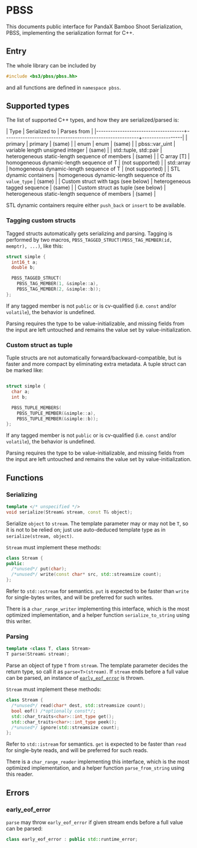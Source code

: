 # PBSS

This documents public interface for PandaX Bamboo Shoot Serialization,
PBSS, implementing the serialization format for C++.

## Entry

The whole library can be included by
```cpp
#include <bs3/pbss/pbss.hh>
```
and all functions are defined in `namespace pbss`.

## Supported types

The list of supported C++ types, and how they are serialized/parsed is:

| Type                                | Serialized to                                           | Parses from     |
|-------------------------------------+---------------------------------------------------------+-----------------|
| primary                             | primary                                                 | (same)          |
| enum                                | enum                                                    | (same)          |
| pbss::var_uint                      | variable length unsigned integer                        | (same)          |
| std::tuple, std::pair               | heterogeneous static-length sequence of members         | (same)          |
| C array [T]                         | homogeneous dynamic-length sequence of T                | (not supported) |
| std::array<T>                       | homogeneous dynamic-length sequence of T                | (not supported) |
| STL dynamic containers              | homogeneous dynamic-length sequence of its `value_type` | (same)          |
| Custom struct with tags (see below) | heterogeneous tagged sequence                           | (same)          |
| Custom struct as tuple (see below)  | heterogeneous static-length sequence of members         | (same)          |

STL dynamic containers require either `push_back` or `insert` to be
available.

### Tagging custom structs

Tagged structs automatically gets serializing and parsing.  Tagging is
performed by two macros, `PBSS_TAGGED_STRUCT(PBSS_TAG_MEMBER(id, memptr),
...)`, like this:
```cpp
struct simple {
  int16_t a;
  double b;

  PBSS_TAGGED_STRUCT(
    PBSS_TAG_MEMBER(1, &simple::a),
    PBSS_TAG_MEMBER(2, &simple::b));
};
```

If any tagged member is not `public` or is cv-qualified (i.e. `const`
and/or `volatile`), the behavior is undefined.

Parsing requires the type to be value-initializable, and missing fields
from the input are left untouched and remains the value set by
value-initialization.

### Custom struct as tuple

Tuple structs are not automatically forward/backward-compatible, but is
faster and more compact by eliminating extra metadata.  A tuple struct can
be marked like:
```cpp

struct simple {
  char a;
  int b;

  PBSS_TUPLE_MEMBERS(
    PBSS_TUPLE_MEMBER(&simple::a),
    PBSS_TUPLE_MEMBER(&simple::b));
};
```

If any tagged member is not `public` or is cv-qualified (i.e. `const`
and/or `volatile`), the behavior is undefined.

Parsing requires the type to be value-initializable, and missing fields
from the input are left untouched and remains the value set by
value-initialization.

## Functions

### Serializing

```cpp
template </* unspecified */>
void serialize(Stream& stream, const T& object);
```

Serialize `object` to `stream`.  The template parameter may or may not be
`T`, so it is not to be relied on; just use auto-deduced template type as
in `serialize(stream, object)`.

`Stream` must implement these methods:
```cpp
class Stream {
public:
  /*unused*/ put(char);
  /*unused*/ write(const char* src, std::streamsize count);
};
```

Refer to `std::ostream` for semantics.  `put` is expected to be faster than
`write` for single-bytes writes, and will be preferred for such writes.

There is a `char_range_writer` implementing this interface, which is the
most optimized implementation, and a helper function `serialize_to_string`
using this writer.

### Parsing

```cpp
template <class T, class Stream>
T parse(Stream& stream);
```

Parse an object of type `T` from `stream`.  The template parameter decides
the return type, so call it as `parse<T>(stream)`.  If `stream` ends before
a full value can be parsed, an instance of
[`early_eof_error`](#early_eof_error) is thrown.

`Stream` must implement these methods:
```cpp
class Stream {
  /*unused*/ read(char* dest, std::streamsize count);
  bool eof() /*optionally const*/;
  std::char_traits<char>::int_type get();
  std::char_traits<char>::int_type peek();
  /*unused*/ ignore(std::streamsize count);
};
```

Refer to `std::istream` for semantics.  `get` is expected to be faster than
`read` for single-byte reads, and will be preferred for such reads.

There is a `char_range_reader` implementing this interface, which is the
most optimized implementation, and a helper function `parse_from_string`
using this reader.

## Errors

### early_eof_error
`parse` may throw `early_eof_error` if given stream ends before a full
value can be parsed:
```cpp
class early_eof_error : public std::runtime_error;
```
